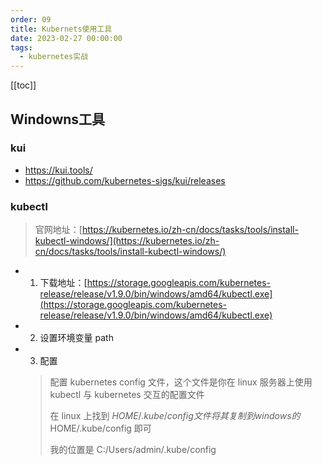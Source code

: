```yaml
---
order: 09
title: Kubernets使用工具
date: 2023-02-27 00:00:00
tags: 
  - kubernetes实战
---
```

[[toc]]

## Windowns工具

### kui

- <https://kui.tools/>
- <https://github.com/kubernetes-sigs/kui/releases>

### kubectl

> 官网地址：[https://kubernetes.io/zh-cn/docs/tasks/tools/install-kubectl-windows/](https://kubernetes.io/zh-cn/docs/tasks/tools/install-kubectl-windows/)

- 1. 下载地址：[https://storage.googleapis.com/kubernetes-release/release/v1.9.0/bin/windows/amd64/kubectl.exe](https://storage.googleapis.com/kubernetes-release/release/v1.9.0/bin/windows/amd64/kubectl.exe)
- 2. 设置环境变量 path
- 3. 配置
  > 配置 kubernetes config 文件，这个文件是你在 linux 服务器上使用 kubectl 与 kubernetes 交互的配置文件
  >
  > 在 linux 上找到 $HOME/.kube/config 文件将其复制到windows 的$HOME/.kube/config 即可
  >
  > 我的位置是 C:/Users/admin/.kube/config
